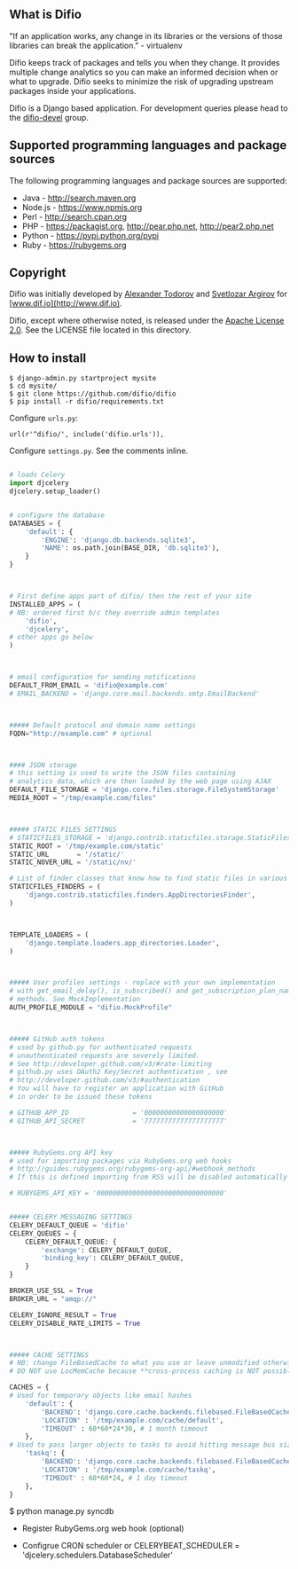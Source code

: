 What is Difio
-------------

"If an application works, any change in its libraries or the versions of those
libraries can break the application." - virtualenv

Difio keeps track of packages and tells you when they change.
It provides multiple change analytics so you can make an informed decision when
or what to upgrade. Difio seeks to minimize the risk of upgrading upstream packages
inside your applications.

Difio is a Django based application. For development queries please head to the
[difio-devel](https://groups.google.com/forum/#!forum/difio-devel) group.


Supported programming languages and package sources
---------------------------------------------------

The following programming languages and package sources are supported:

* Java - http://search.maven.org
* Node.js - https://www.npmjs.org
* Perl - http://search.cpan.org
* PHP - https://packagist.org, http://pear.php.net, http://pear2.php.net
* Python - https://pypi.python.org/pypi
* Ruby - https://rubygems.org


Copyright
---------

Difio was initially developed by [Alexander Todorov](https://github.com/atodorov)
and [Svetlozar Argirov](https://github.com/zaro) for [www.dif.io](http://www.dif.io).

Difio, except where otherwise noted, is released under the
[Apache License 2.0](http://www.apache.org/licenses/LICENSE-2.0.html).
See the LICENSE file located in this directory.

How to install
---------------

    $ django-admin.py startproject mysite
    $ cd mysite/
    $ git clone https://github.com/difio/difio
    $ pip install -r difio/requirements.txt

Configure `urls.py`:

    url(r'^difio/', include('difio.urls')),

Configure `settings.py`. See the comments inline.

``` python

# loads Celery 
import djcelery
djcelery.setup_loader()


# configure the database
DATABASES = {
    'default': {
        'ENGINE': 'django.db.backends.sqlite3',
        'NAME': os.path.join(BASE_DIR, 'db.sqlite3'),
    }
}



# First define apps part of difio/ then the rest of your site
INSTALLED_APPS = (
# NB: ordered first b/c they override admin templates
    'difio',
    'djcelery',
# other apps go below
)



# email configuration for sending notifications
DEFAULT_FROM_EMAIL = 'difio@example.com'
# EMAIL_BACKEND = 'django.core.mail.backends.smtp.EmailBackend'



##### Default protocol and domain name settings
FQDN="http://example.com" # optional



#### JSON storage
# this setting is used to write the JSON files containing
# analytics data, which are then loaded by the web page using AJAX
DEFAULT_FILE_STORAGE = 'django.core.files.storage.FileSystemStorage'
MEDIA_ROOT = "/tmp/example.com/files"



##### STATIC FILES SETTINGS
# STATICFILES_STORAGE = 'django.contrib.staticfiles.storage.StaticFilesStorage'
STATIC_ROOT = '/tmp/example.com/static'
STATIC_URL       = '/static/'
STATIC_NOVER_URL = '/static/nv/'

# List of finder classes that know how to find static files in various locations.
STATICFILES_FINDERS = (
    'django.contrib.staticfiles.finders.AppDirectoriesFinder',
)



TEMPLATE_LOADERS = (
    'django.template.loaders.app_directories.Loader',
)



##### User profiles settings - replace with your own implementation
# with get_email_delay(), is_subscribed() and get_subscription_plan_name()
# methods. See MockImplementation
AUTH_PROFILE_MODULE = "difio.MockProfile"



##### GitHub auth tokens
# used by github.py for authenticated requests
# unauthenticated requests are severely limited.
# See http://developer.github.com/v3/#rate-limiting
# github.py uses OAuth2 Key/Secret authentication , see
# http://developer.github.com/v3/#authentication
# You will have to register an application with GitHub
# in order to be issued these tokens

# GITHUB_APP_ID                = '00000000000000000000'
# GITHUB_API_SECRET            = '77777777777777777777'



##### RubyGems.org API key
# used for importing packages via RubyGems.org web hooks
# http://guides.rubygems.org/rubygems-org-api/#webhook_methods
# If this is defined importing from RSS will be disabled automatically

# RUBYGEMS_API_KEY = '00000000000000000000000000000000'


##### CELERY MESSAGING SETTINGS
CELERY_DEFAULT_QUEUE = 'difio'
CELERY_QUEUES = {
    CELERY_DEFAULT_QUEUE: {
        'exchange': CELERY_DEFAULT_QUEUE,
        'binding_key': CELERY_DEFAULT_QUEUE,
    }
}

BROKER_USE_SSL = True
BROKER_URL = "amqp://"

CELERY_IGNORE_RESULT = True
CELERY_DISABLE_RATE_LIMITS = True



##### CACHE SETTINGS
# NB: change FileBasedCache to what you use or leave unmodified otherwise
# DO NOT use LocMemCache because **cross-process caching is NOT possible**.

CACHES = {
# Used for temporary objects like email hashes
    'default': {
        'BACKEND': 'django.core.cache.backends.filebased.FileBasedCache',
        'LOCATION' : '/tmp/example.com/cache/default',
        'TIMEOUT' : 60*60*24*30, # 1 month timeout
    },
# Used to pass larger objects to tasks to avoid hitting message bus size limit
    'taskq': {
        'BACKEND': 'django.core.cache.backends.filebased.FileBasedCache',
        'LOCATION' : '/tmp/example.com/cache/taskq',
        'TIMEOUT' : 60*60*24, # 1 day timeout
    },
}

```


$ python manage.py syncdb


* Register RubyGems.org web hook (optional)

* Configrue CRON scheduler or 
CELERYBEAT_SCHEDULER = 'djcelery.schedulers.DatabaseScheduler'
